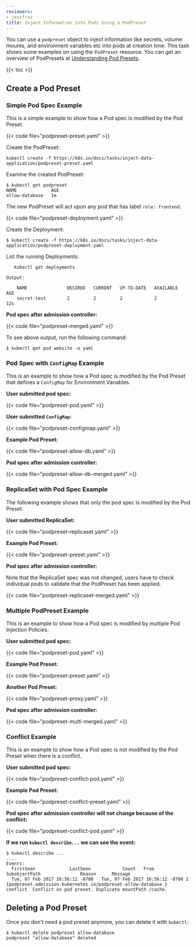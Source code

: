 ```yaml
---
reviewers:
- jessfraz
title: Inject Information into Pods Using a PodPreset
---
```


You can use a `podpreset` object to inject information like secrets, volume
mounts, and environment variables etc into pods at creation time.
This task shows some examples on using the `PodPreset` resource.
You can get an overview of PodPresets at
[Understanding Pod Presets](/docs/concepts/workloads/pods/podpreset/).

{{< toc >}}

## Create a Pod Preset

### Simple Pod Spec Example

This is a simple example to show how a Pod spec is modified by the Pod
Preset.

{{< code file="podpreset-preset.yaml" >}}

Create the PodPreset:

```shell
kubectl create -f https://k8s.io/docs/tasks/inject-data-application/podpreset-preset.yaml
```

Examine the created PodPreset:

```shell
$ kubectl get podpreset
NAME             AGE
allow-database   1m
```

The new PodPreset will act upon any pod that has label `role: frontend`.

{{< code file="podpreset-deployment.yaml" >}}

Create the Deployment:

```shell
$ kubectl create -f https://k8s.io/docs/tasks/inject-data-application/podpreset-deployment.yaml
```

List the running Deployments:

       kubectl get deployments

    Output:

        NAME               DESIRED   CURRENT   UP-TO-DATE   AVAILABLE   AGE
        secret-test        2         2         2            2           12s
		
**Pod spec after admission controller:**

{{< code file="podpreset-merged.yaml" >}}

To see above output, run the following command:

```shell
$ kubectl get pod website -o yaml
```

### Pod Spec with `ConfigMap` Example

This is an example to show how a Pod spec is modified by the Pod Preset
that defines a `ConfigMap` for Environment Variables.

**User submitted pod spec:**

{{< code file="podpreset-pod.yaml" >}}

**User submitted `ConfigMap`:**

{{< code file="podpreset-configmap.yaml" >}}

**Example Pod Preset:**

{{< code file="podpreset-allow-db.yaml" >}}

**Pod spec after admission controller:**

{{< code file="podpreset-allow-db-merged.yaml" >}}

### ReplicaSet with Pod Spec Example

The following example shows that only the pod spec is modified by the Pod
Preset.

**User submitted ReplicaSet:**

{{< code file="podpreset-replicaset.yaml" >}}

**Example Pod Preset:**

{{< code file="podpreset-preset.yaml" >}}

**Pod spec after admission controller:**

Note that the ReplicaSet spec was not changed, users have to check individual pods
to validate that the PodPreset has been applied.

{{< code file="podpreset-replicaset-merged.yaml" >}}

### Multiple PodPreset Example

This is an example to show how a Pod spec is modified by multiple Pod
Injection Policies.

**User submitted pod spec:**

{{< code file="podpreset-pod.yaml" >}}

**Example Pod Preset:**

{{< code file="podpreset-preset.yaml" >}}

**Another Pod Preset:**

{{< code file="podpreset-proxy.yaml" >}}

**Pod spec after admission controller:**

{{< code file="podpreset-multi-merged.yaml" >}}

### Conflict Example

This is an example to show how a Pod spec is not modified by the Pod Preset
when there is a conflict.

**User submitted pod spec:**

{{< code file="podpreset-conflict-pod.yaml" >}}

**Example Pod Preset:**

{{< code file="podpreset-conflict-preset.yaml" >}}

**Pod spec after admission controller will not change because of the conflict:**

{{< code file="podpreset-conflict-pod.yaml" >}}

**If we run `kubectl describe...` we can see the event:**

```shell
$ kubectl describe ...
....
Events:
  FirstSeen             LastSeen            Count   From                    SubobjectPath               Reason      Message
  Tue, 07 Feb 2017 16:56:12 -0700   Tue, 07 Feb 2017 16:56:12 -0700 1   {podpreset.admission.kubernetes.io/podpreset-allow-database }    conflict  Conflict on pod preset. Duplicate mountPath /cache.
```

## Deleting a Pod Preset

Once you don't need a pod preset anymore, you can delete it with `kubectl`:

```shell
$ kubectl delete podpreset allow-database
podpreset "allow-database" deleted
```

